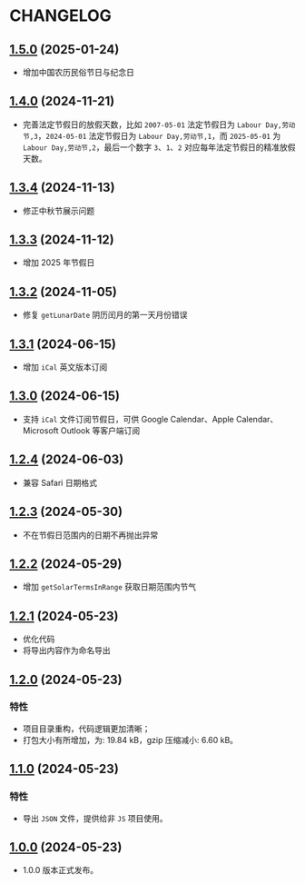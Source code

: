 # CHANGELOG

## [1.5.0](https://github.com/vsme/chinese-days) (2025-01-24)

- 增加中国农历民俗节日与纪念日

## [1.4.0](https://github.com/vsme/chinese-days) (2024-11-21)

- 完善法定节假日的放假天数，比如 `2007-05-01` 法定节假日为 `Labour Day,劳动节,3`，`2024-05-01` 法定节假日为 `Labour Day,劳动节,1`，而 `2025-05-01` 为 `Labour Day,劳动节,2`，最后一个数字 `3`、`1`、`2` 对应每年法定节假日的精准放假天数。

## [1.3.4](https://github.com/vsme/chinese-days) (2024-11-13)

- 修正中秋节展示问题

## [1.3.3](https://github.com/vsme/chinese-days) (2024-11-12)

- 增加 2025 年节假日

## [1.3.2](https://github.com/vsme/chinese-days) (2024-11-05)

- 修复 `getLunarDate` 阴历闰月的第一天月份错误

## [1.3.1](https://github.com/vsme/chinese-days) (2024-06-15)

- 增加 `iCal` 英文版本订阅

## [1.3.0](https://github.com/vsme/chinese-days) (2024-06-15)

- 支持 `iCal` 文件订阅节假日，可供 Google Calendar、Apple Calendar、Microsoft Outlook 等客户端订阅

## [1.2.4](https://github.com/vsme/chinese-days) (2024-06-03)

- 兼容 Safari 日期格式

## [1.2.3](https://github.com/vsme/chinese-days) (2024-05-30)

- 不在节假日范围内的日期不再抛出异常

## [1.2.2](https://github.com/vsme/chinese-days) (2024-05-29)

- 增加 `getSolarTermsInRange` 获取日期范围内节气

## [1.2.1](https://github.com/vsme/chinese-days) (2024-05-23)

- 优化代码
- 将导出内容作为命名导出

## [1.2.0](https://github.com/vsme/chinese-days) (2024-05-23)

### 特性

- 项目目录重构，代码逻辑更加清晰；
- 打包大小有所增加，为: 19.84 kB，gzip 压缩减小: 6.60 kB。

## [1.1.0](https://github.com/vsme/chinese-days) (2024-05-23)

### 特性

- 导出 `JSON` 文件，提供给非 `JS` 项目使用。

## [1.0.0](https://github.com/vsme/chinese-days) (2024-05-23)

- 1.0.0 版本正式发布。